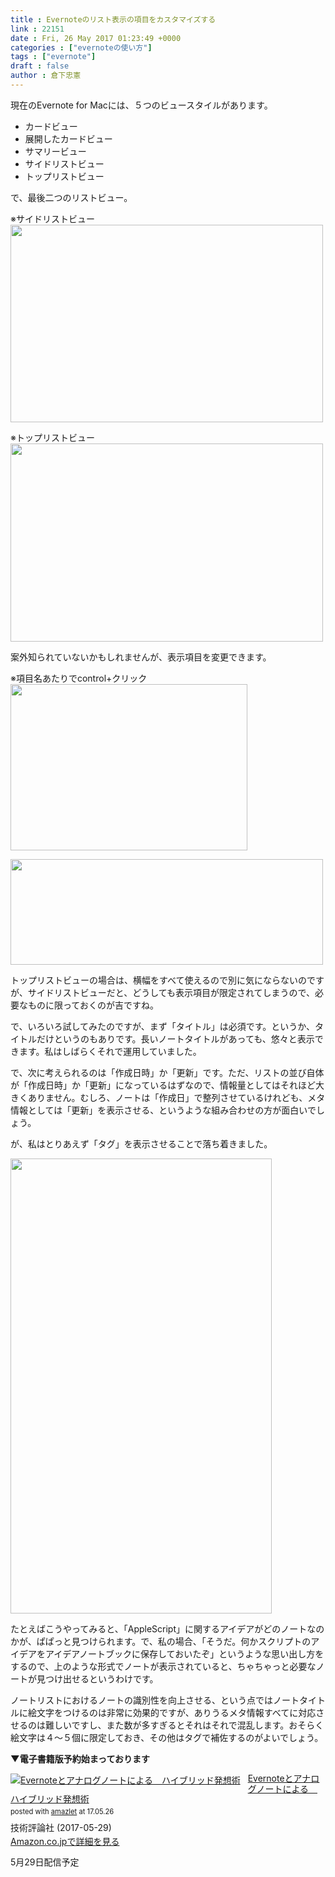 ```yaml
---
title : Evernoteのリスト表示の項目をカスタマイズする
link : 22151
date : Fri, 26 May 2017 01:23:49 +0000
categories : ["evernoteの使い方"]
tags : ["evernote"]
draft : false
author : 倉下忠憲
---
```


現在のEvernote for Macには、５つのビュースタイルがあります。

<ul>
<li>カードビュー</li>
<li>展開したカードビュー</li>
<li>サマリービュー</li>
<li>サイドリストビュー</li>
<li>トップリストビュー</li>
</ul>

で、最後二つのリストビュー。

※サイドリストビュー
<a href="https://rashita.net/blog/?attachment_id=22152" rel="attachment wp-att-22152"><img src="https://rashita.net/blog/wp-content/uploads/2017/05/screenshot-52-500x316.png" alt="" width="500" height="316" class="alignnone size-medium wp-image-22152" /></a>

※トップリストビュー
<a href="https://rashita.net/blog/?attachment_id=22153" rel="attachment wp-att-22153"><img src="https://rashita.net/blog/wp-content/uploads/2017/05/screenshot-53-500x317.png" alt="" width="500" height="317" class="alignnone size-medium wp-image-22153" /></a>

案外知られていないかもしれませんが、表示項目を変更できます。

※項目名あたりでcontrol+クリック
<a href="https://rashita.net/blog/?attachment_id=22154" rel="attachment wp-att-22154"><img src="https://rashita.net/blog/wp-content/uploads/2017/05/screenshot-54.png" alt="" width="379" height="266" class="alignnone size-full wp-image-22154" /></a>

<a href="https://rashita.net/blog/?attachment_id=22155" rel="attachment wp-att-22155"><img src="https://rashita.net/blog/wp-content/uploads/2017/05/screenshot-55-500x169.png" alt="" width="500" height="169" class="alignnone size-medium wp-image-22155" /></a>

トップリストビューの場合は、横幅をすべて使えるので別に気にならないのですが、サイドリストビューだと、どうしても表示項目が限定されてしまうので、必要なものに限っておくのが吉ですね。

で、いろいろ試してみたのですが、まず「タイトル」は必須です。というか、タイトルだけというのもありです。長いノートタイトルがあっても、悠々と表示できます。私はしばらくそれで運用していました。

で、次に考えられるのは「作成日時」か「更新」です。ただ、リストの並び自体が「作成日時」か「更新」になっているはずなので、情報量としてはそれほど大きくありません。むしろ、ノートは「作成日」で整列させているけれども、メタ情報としては「更新」を表示させる、というような組み合わせの方が面白いでしょう。

が、私はとりあえず「タグ」を表示させることで落ち着きました。

<a href="https://rashita.net/blog/?attachment_id=22157" rel="attachment wp-att-22157"><img src="https://rashita.net/blog/wp-content/uploads/2017/05/screenshot-56.png" alt="" width="418" height="728" class="alignnone size-full wp-image-22157" /></a>

たとえばこうやってみると、「AppleScript」に関するアイデアがどのノートなのかが、ぱぱっと見つけられます。で、私の場合、「そうだ。何かスクリプトのアイデアをアイデアノートブックに保存しておいたぞ」というような思い出し方をするので、上のような形式でノートが表示されていると、ちゃちゃっと必要なノートが見つけ出せるというわけです。

ノートリストにおけるノートの識別性を向上させる、という点ではノートタイトルに絵文字をつけるのは非常に効果的ですが、ありうるメタ情報すべてに対応させるのは難しいですし、また数が多すぎるとそれはそれで混乱します。おそらく絵文字は４〜５個に限定しておき、その他はタグで補佐するのがよいでしょう。

<strong>▼電子書籍版予約始まっております</strong>

<div class="amazlet-box" style="margin-bottom:0px;"><div class="amazlet-image" style="float:left;margin:0px 12px 1px 0px;"><a href="http://www.amazon.co.jp/exec/obidos/ASIN/B0719S13KQ/rashita1000-22/ref=nosim/" name="amazletlink" target="_blank"><img src="https://images-fe.ssl-images-amazon.com/images/I/51iRTqdvRnL._SL160_.jpg" alt="Evernoteとアナログノートによる　ハイブリッド発想術" style="border: none;" /></a></div><div class="amazlet-info" style="line-height:120%; margin-bottom: 10px"><div class="amazlet-name" style="margin-bottom:10px;line-height:120%"><a href="http://www.amazon.co.jp/exec/obidos/ASIN/B0719S13KQ/rashita1000-22/ref=nosim/" name="amazletlink" target="_blank">Evernoteとアナログノートによる　ハイブリッド発想術</a><div class="amazlet-powered-date" style="font-size:80%;margin-top:5px;line-height:120%">posted with <a href="http://www.amazlet.com/" title="amazlet" target="_blank">amazlet</a> at 17.05.26</div></div><div class="amazlet-detail">技術評論社 (2017-05-29)<br /></div><div class="amazlet-sub-info" style="float: left;"><div class="amazlet-link" style="margin-top: 5px"><a href="http://www.amazon.co.jp/exec/obidos/ASIN/B0719S13KQ/rashita1000-22/ref=nosim/" name="amazletlink" target="_blank">Amazon.co.jpで詳細を見る</a></div></div></div><div class="amazlet-footer" style="clear: left"></div></div>


5月29日配信予定